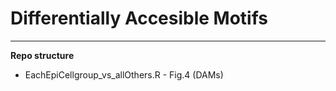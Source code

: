 # Differentially Accesible Motifs 

---


**Repo structure**

* EachEpiCellgroup_vs_allOthers.R - Fig.4 (DAMs)
